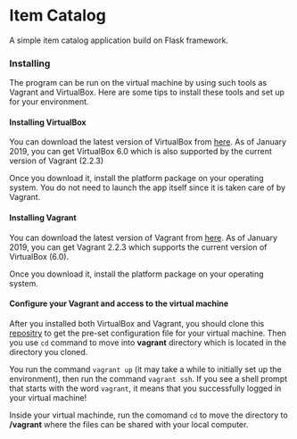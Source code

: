# Item Catalog
A simple item catalog application build on Flask framework.

### Installing
The program can be run on the virtual machine by using such tools as Vagrant and VirtualBox.
Here are some tips to install these tools and set up for your environment.

#### Installing VirtualBox
You can download the latest version of VirtualBox from [here](https://www.virtualbox.org/wiki/Downloads). As of January 2019, you can get VirtualBox 6.0 which is also supported by the current version of Vagrant (2.2.3)

Once you download it, install the platform package on your operating system. You do not need to launch the app itself since it is taken care of by Vagrant.


#### Installing Vagrant
You can download the latest version of Vagrant from [here](https://www.vagrantup.com/downloads.html). As of January 2019, you can get Vagrant 2.2.3 which supports the current version of VirtualBox (6.0).

Once you download it, install the platform package on your operating system.

#### Configure your Vagrant and access to the virtual machine
After you installed both VirtualBox and Vagrant, you should clone this [repositry](https://github.com/udacity/fullstack-nanodegree-vm) to get the pre-set configuration file for your virtual machine.
Then you use `cd` command to move into **vagrant** directory which is located in the directory you cloned.

You run the command `vagrant up` (it may take a while to initially set up the environment), then run the command `vagrant ssh`.
If you see a shell prompt that starts with the word `vagrant`, it means that you successfully logged in your virtual machine!

Inside your virtual machinde, run the comomand `cd` to move the directory to **/vagrant** where the files can be shared with your local computer.
